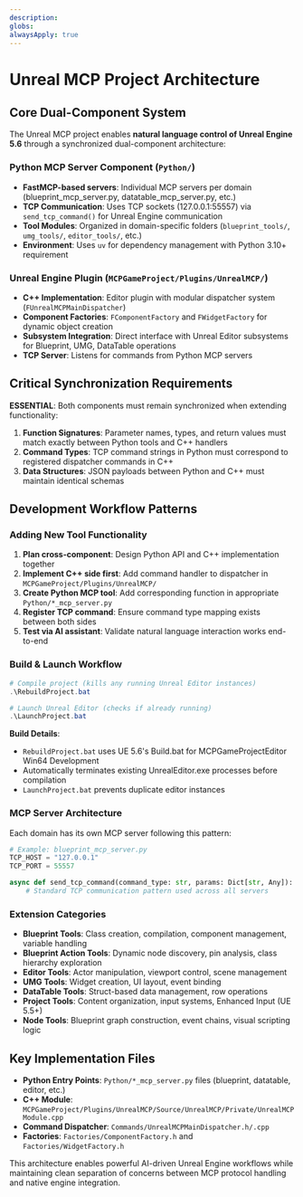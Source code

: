 ```yaml
---
description: 
globs: 
alwaysApply: true
---
```


# Unreal MCP Project Architecture

## Core Dual-Component System

The Unreal MCP project enables **natural language control of Unreal Engine 5.6** through a synchronized dual-component architecture:

### Python MCP Server Component (`Python/`)
- **FastMCP-based servers**: Individual MCP servers per domain (blueprint_mcp_server.py, datatable_mcp_server.py, etc.)
- **TCP Communication**: Uses TCP sockets (127.0.0.1:55557) via `send_tcp_command()` for Unreal Engine communication
- **Tool Modules**: Organized in domain-specific folders (`blueprint_tools/`, `umg_tools/`, `editor_tools/`, etc.)
- **Environment**: Uses `uv` for dependency management with Python 3.10+ requirement

### Unreal Engine Plugin (`MCPGameProject/Plugins/UnrealMCP/`)
- **C++ Implementation**: Editor plugin with modular dispatcher system (`FUnrealMCPMainDispatcher`)
- **Component Factories**: `FComponentFactory` and `FWidgetFactory` for dynamic object creation
- **Subsystem Integration**: Direct interface with Unreal Editor subsystems for Blueprint, UMG, DataTable operations
- **TCP Server**: Listens for commands from Python MCP servers

## Critical Synchronization Requirements

**ESSENTIAL**: Both components must remain synchronized when extending functionality:

1. **Function Signatures**: Parameter names, types, and return values must match exactly between Python tools and C++ handlers
2. **Command Types**: TCP command strings in Python must correspond to registered dispatcher commands in C++
3. **Data Structures**: JSON payloads between Python and C++ must maintain identical schemas

## Development Workflow Patterns

### Adding New Tool Functionality
1. **Plan cross-component**: Design Python API and C++ implementation together
2. **Implement C++ side first**: Add command handler to dispatcher in `MCPGameProject/Plugins/UnrealMCP/`
3. **Create Python MCP tool**: Add corresponding function in appropriate `Python/*_mcp_server.py`
4. **Register TCP command**: Ensure command type mapping exists between both sides
5. **Test via AI assistant**: Validate natural language interaction works end-to-end

### Build & Launch Workflow
```powershell
# Compile project (kills any running Unreal Editor instances)
.\RebuildProject.bat

# Launch Unreal Editor (checks if already running)
.\LaunchProject.bat
```

**Build Details**: 
- `RebuildProject.bat` uses UE 5.6's Build.bat for MCPGameProjectEditor Win64 Development
- Automatically terminates existing UnrealEditor.exe processes before compilation
- `LaunchProject.bat` prevents duplicate editor instances

### MCP Server Architecture
Each domain has its own MCP server following this pattern:
```python
# Example: blueprint_mcp_server.py
TCP_HOST = "127.0.0.1"
TCP_PORT = 55557

async def send_tcp_command(command_type: str, params: Dict[str, Any]):
    # Standard TCP communication pattern used across all servers
```

### Extension Categories
- **Blueprint Tools**: Class creation, compilation, component management, variable handling
- **Blueprint Action Tools**: Dynamic node discovery, pin analysis, class hierarchy exploration
- **Editor Tools**: Actor manipulation, viewport control, scene management
- **UMG Tools**: Widget creation, UI layout, event binding
- **DataTable Tools**: Struct-based data management, row operations
- **Project Tools**: Content organization, input systems, Enhanced Input (UE 5.5+)
- **Node Tools**: Blueprint graph construction, event chains, visual scripting logic

## Key Implementation Files
- **Python Entry Points**: `Python/*_mcp_server.py` files (blueprint, datatable, editor, etc.)
- **C++ Module**: `MCPGameProject/Plugins/UnrealMCP/Source/UnrealMCP/Private/UnrealMCPModule.cpp`
- **Command Dispatcher**: `Commands/UnrealMCPMainDispatcher.h/.cpp`
- **Factories**: `Factories/ComponentFactory.h` and `Factories/WidgetFactory.h`

This architecture enables powerful AI-driven Unreal Engine workflows while maintaining clean separation of concerns between MCP protocol handling and native engine integration.